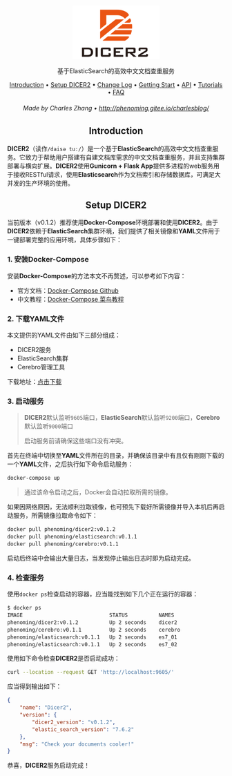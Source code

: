 <p align="center">
      <img src="./static/logo.png" width="200">
</p>

<p align="center">基于ElasticSearch的高效中文文档查重服务</p>

<p align="center">
   <a href="#introduction">Introduction</a> •
   <a href="#setup-dicer2">Setup DICER2</a> •
   <a href="#change-log">Change Log</a> •
   <a href="#getting-start">Getting Start</a> •
   <a href="#api">API</a> •
   <a href="#tutorials">Tutorials</a> •
   <a href="#faq">FAQ</a>
</p>




<h6 align="center">Made by Charles Zhang • <a href="http://phenoming.gitee.io/charlesblog/">http://phenoming.gitee.io/charlesblog/</a></h6>



<h2 id="introduction" align="center">Introduction</h2>

**DICER2**（读作`/daisə tuː/`）是一个基于**ElasticSearch**的高效中文文档查重服务。它致力于帮助用户搭建有自建文档库需求的中文文档查重服务，并且支持集群部署与横向扩展。**DICER2**使用**Gunicorn + Flask App**提供多进程的web服务用于接收RESTful请求，使用**Elasticsearch**作为文档索引和存储数据库，可满足大并发的生产环境的使用。

<h2 id="setup-dicer2" align="center">Setup DICER2</h2>

当前版本（v0.1.2）推荐使用**Docker-Compose**环境部署和使用**DICER2**。由于**DICER2**依赖于**ElasticSearch**集群环境，我们提供了相关镜像和**YAML**文件用于一键部署完整的应用环境，具体步骤如下：

### 1. 安装Docker-Compose

安装**Docker-Compose**的方法本文不再赘述，可以参考如下内容：

*   官方文档：[Docker-Compose Github](https://github.com/docker/compose)
*   中文教程：[Docker-Compose 菜鸟教程](https://www.runoob.com/docker/docker-compose.html)

### 2. 下载YAML文件

本文提供的YAML文件由如下三部分组成：

*   DICER2服务
*   ElasticSearch集群
*   Cerebro管理工具

下载地址：[点击下载](./build/Docker/v0.1.2/dicer2-docker-compose.yaml)

### 3. 启动服务

>    **DICER2**默认监听`9605`端口，**ElasticSearch**默认监听`9200`端口，**Cerebro**默认监听`9000`端口
>
>   启动服务前请确保这些端口没有冲突。

首先在终端中切换至**YAML**文件所在的目录，并确保该目录中有且仅有刚刚下载的一个**YAML**文件，之后执行如下命令启动服务：

```bash
docker-compose up
```

>   通过该命令启动之后，Docker会自动拉取所需的镜像。

如果因网络原因，无法顺利拉取镜像，也可预先下载好所需镜像并导入本机后再启动服务，所需镜像拉取命令如下：

```bash
docker pull phenoming/dicer2:v0.1.2
docker pull phenoming/elasticsearch:v0.1.1
docker pull phenoming/cerebro:v0.1.1
```

启动后终端中会输出大量日志，当发现停止输出日志时即为启动完成。

### 4. 检查服务

使用`docker ps`检查启动的容器，应当能找到如下几个正在运行的容器：

```bash
$ docker ps
IMAGE                            STATUS          NAMES
phenoming/dicer2:v0.1.2          Up 2 seconds    dicer2
phenoming/cerebro:v0.1.1         Up 2 seconds    cerebro
phenoming/elasticsearch:v0.1.1   Up 2 seconds    es7_01
phenoming/elasticsearch:v0.1.1   Up 2 seconds    es7_02
```

使用如下命令检查**DICER2**是否启动成功：

```bash
curl --location --request GET 'http://localhost:9605/'
```

应当得到输出如下：

```json
{
    "name": "Dicer2",
    "version": {
        "dicer2_version": "v0.1.2",
        "elastic_search_version": "7.6.2"
    },
    "msg": "Check your documents cooler!"
}
```

恭喜，**DICER2**服务启动完成！

